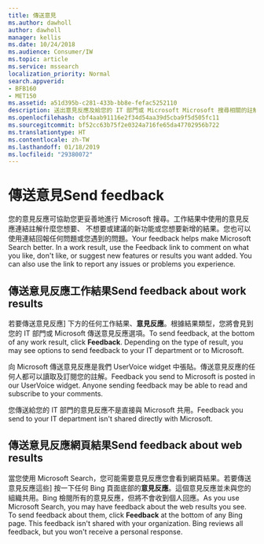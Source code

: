 ```yaml
---
title: 傳送意見
ms.author: dawholl
author: dawholl
manager: kellis
ms.date: 10/24/2018
ms.audience: Consumer/IW
ms.topic: article
ms.service: mssearch
localization_priority: Normal
search.appverid:
- BFB160
- MET150
ms.assetid: a51d395b-c281-433b-bb8e-fefac5252110
description: 送出意見反應及給您的 IT 部門或 Microsoft Microsoft 搜尋相關的註解
ms.openlocfilehash: cbf4aab91116e2f34d54aa39d5cba9f5d505fc11
ms.sourcegitcommit: bf52cc63b75f2e0324a716fe65da47702956b722
ms.translationtype: HT
ms.contentlocale: zh-TW
ms.lasthandoff: 01/18/2019
ms.locfileid: "29380072"
---
```

# <a name="send-feedback"></a><span data-ttu-id="612f1-103">傳送意見</span><span class="sxs-lookup"><span data-stu-id="612f1-103">Send feedback</span></span>

<span data-ttu-id="612f1-p101">您的意見反應可協助您更妥善地進行 Microsoft 搜尋。工作結果中使用的意見反應連結註解什麼您想要、 不想要或建議的新功能或您想要新增的結果。您也可以使用連結回報任何問題或您遇到的問題。</span><span class="sxs-lookup"><span data-stu-id="612f1-p101">Your feedback helps make Microsoft Search better. In a work result, use the Feedback link to comment on what you like, don't like, or suggest new features or results you want added. You can also use the link to report any issues or problems you experience.</span></span>
  
## <a name="send-feedback-about-work-results"></a><span data-ttu-id="612f1-107">傳送意見反應工作結果</span><span class="sxs-lookup"><span data-stu-id="612f1-107">Send feedback about work results</span></span>

<span data-ttu-id="612f1-p102">若要傳送意見反應] 下方的任何工作結果、**意見反應**。根據結果類型，您將會見到您的 IT 部門或 Microsoft 傳送意見反應選項。</span><span class="sxs-lookup"><span data-stu-id="612f1-p102">To send feedback, at the bottom of any work result, click **Feedback**. Depending on the type of result, you may see options to send feedback to your IT department or to Microsoft.</span></span>
  
<span data-ttu-id="612f1-p103">向 Microsoft 傳送意見反應是我們 UserVoice widget 中張貼。傳送意見反應的任何人都可以讀取及訂閱您的註解。</span><span class="sxs-lookup"><span data-stu-id="612f1-p103">Feedback you send to Microsoft is posted in our UserVoice widget. Anyone sending feedback may be able to read and subscribe to your comments.</span></span>
  
<span data-ttu-id="612f1-112">您傳送給您的 IT 部門的意見反應不是直接與 Microsoft 共用。</span><span class="sxs-lookup"><span data-stu-id="612f1-112">Feedback you send to your IT department isn't shared directly with Microsoft.</span></span>
  
## <a name="send-feedback-about-web-results"></a><span data-ttu-id="612f1-113">傳送意見反應網頁結果</span><span class="sxs-lookup"><span data-stu-id="612f1-113">Send feedback about web results</span></span>

<span data-ttu-id="612f1-p104">當您使用 Microsoft Search，您可能需要意見反應您會看到網頁結果。若要傳送意見反應這些] 按一下任何 Bing 頁面底部的**意見反應**。這個意見反應並未與您的組織共用。Bing 檢閱所有的意見反應，但將不會收到個人回應。</span><span class="sxs-lookup"><span data-stu-id="612f1-p104">As you use Microsoft Search, you may have feedback about the web results you see. To send feedback about them, click **Feedback** at the bottom of any Bing page. This feedback isn't shared with your organization. Bing reviews all feedback, but you won't receive a personal response.</span></span> 

  

